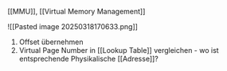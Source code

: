 [[MMU]], [[Virtual Memory Management]]

![[Pasted image 20250318170633.png]]

1. Offset übernehmen
2. Virtual Page Number in [[Lookup Table]] vergleichen - wo ist entsprechende Physikalische [[Adresse]]?
